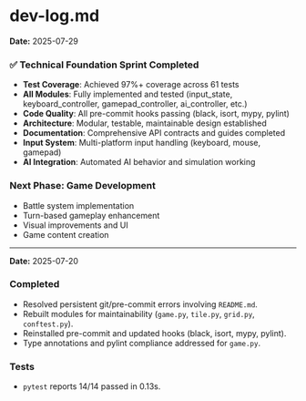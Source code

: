 # dev-log.md

**Date:** 2025-07-29

### ✅ Technical Foundation Sprint Completed
- **Test Coverage**: Achieved 97%+ coverage across 61 tests
- **All Modules**: Fully implemented and tested (input_state, keyboard_controller, gamepad_controller, ai_controller, etc.)
- **Code Quality**: All pre-commit hooks passing (black, isort, mypy, pylint)
- **Architecture**: Modular, testable, maintainable design established
- **Documentation**: Comprehensive API contracts and guides completed
- **Input System**: Multi-platform input handling (keyboard, mouse, gamepad)
- **AI Integration**: Automated AI behavior and simulation working

### Next Phase: Game Development
- Battle system implementation
- Turn-based gameplay enhancement
- Visual improvements and UI
- Game content creation

---

**Date:** 2025-07-20

### Completed
- Resolved persistent git/pre-commit errors involving `README.md`.
- Rebuilt modules for maintainability (`game.py`, `tile.py`, `grid.py`, `conftest.py`).
- Reinstalled pre-commit and updated hooks (black, isort, mypy, pylint).
- Type annotations and pylint compliance addressed for `game.py`.

### Tests
- `pytest` reports 14/14 passed in 0.13s.
